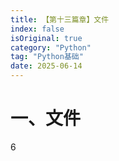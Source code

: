 ```yaml
---
title: 【第十三篇章】文件
index: false
isOriginal: true
category: "Python"
tag: "Python基础"
date: 2025-06-14
---
```


# 一、文件
6

```

